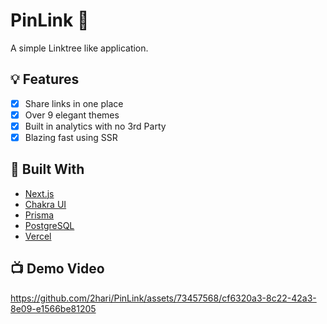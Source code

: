 # PinLink 📌

A simple Linktree like application.

## 💡 Features

- [x] Share links in one place
- [x] Over 9 elegant themes
- [x] Built in analytics with no 3rd Party
- [x] Blazing fast using SSR

## 🔨 Built With

- [Next.js](https://nextjs.org/)
- [Chakra UI](https://chakra-ui.com/)
- [Prisma](https://prisma.io/)
- [PostgreSQL](https://www.postgresql.org/)
- [Vercel](https://vercel.com/)

## 📺 Demo Video
https://github.com/2hari/PinLink/assets/73457568/cf6320a3-8c22-42a3-8e09-e1566be81205


